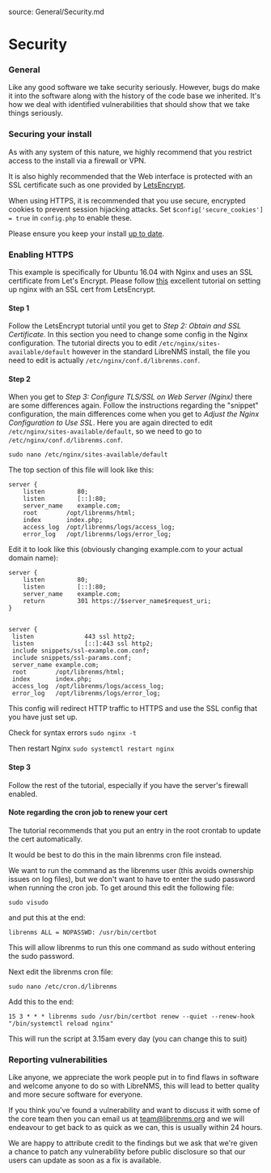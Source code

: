 source: General/Security.md
# Security

### General
Like any good software we take security seriously. However, bugs do make it into the software 
along with the history of the code base we inherited. It's how we deal with identified vulnerabilities 
that should show that we take things seriously. 

### Securing your install
As with any system of this nature, we highly recommend that you restrict access to the install via 
a firewall or VPN.

It is also highly recommended that the Web interface is protected with an SSL certificate such as one 
provided by [LetsEncrypt](http://www.letsencrypt.org).

When using HTTPS, it is recommended that you use secure, encrypted cookies to prevent session
hijacking attacks. Set ``$config['secure_cookies'] = true`` in ``config.php`` to enable these.

Please ensure you keep your install [up to date](Updating.md).

### Enabling HTTPS
This example is specifically for Ubuntu 16.04 with Nginx and uses an SSL certificate from Let's Encrypt.
Please follow [this](https://www.digitalocean.com/community/tutorials/how-to-secure-nginx-with-let-s-encrypt-on-ubuntu-16-04) excellent tutorial on setting up nginx with an SSL cert from LetsEncrypt.

#### Step 1
Follow the LetsEncrypt tutorial until you get to *Step 2: Obtain and SSL Certificate.* 
In this section you need to change some config in the Nginx configuration. The tutorial directs you to edit `/etc/nginx/sites-available/default` however in the standard LibreNMS install, the file you need to edit is actually `/etc/nginx/conf.d/librenms.conf`.

#### Step 2
When you get to *Step 3: Configure TLS/SSL on Web Server (Nginx)* there are some differences again. 
Follow the instructions regarding the "snippet" configuration, the main differences come when you get to *Adjust the Nginx Configuration to Use SSL*.
Here you are again directed to edit `/etc/nginx/sites-available/default`, so we need to go to `/etc/nginx/conf.d/librenms.conf`.

`sudo nano /etc/nginx/sites-available/default`

The top section of this file will look like this:
```
server {
    listen         80;
    listen         [::]:80;
    server_name    example.com;
    root        /opt/librenms/html;
    index       index.php;
    access_log  /opt/librenms/logs/access_log;
    error_log   /opt/librenms/logs/error_log;
```
Edit it to look like this (obviously changing example.com to your actual domain name):
```
server {
    listen         80;
    listen         [::]:80;
    server_name    example.com;
    return         301 https://$server_name$request_uri;
}


server {
 listen              443 ssl http2;
 listen              [::]:443 ssl http2;
 include snippets/ssl-example.com.conf;
 include snippets/ssl-params.conf;
 server_name example.com;
 root        /opt/librenms/html;
 index       index.php;
 access_log  /opt/librenms/logs/access_log;
 error_log   /opt/librenms/logs/error_log;
```
This config will redirect HTTP traffic to HTTPS and use the SSL config that you have just set up.

Check for syntax errors
`sudo nginx -t`

Then restart Nginx
`sudo systemctl restart nginx`

#### Step 3
Follow the rest of the tutorial, especially if you have the server's firewall enabled.

#### Note regarding the cron job to renew your cert
The tutorial recommends that you put an entry in the root crontab to update the cert automatically.

It would be best to do this in the main librenms cron file instead.

We want to run the command as the librenms user (this avoids ownership issues on log files), but we don't want to have to enter the sudo password when running the cron job.
To get around this edit the following file:

`sudo visudo`

and put this at the end:

`librenms ALL = NOPASSWD: /usr/bin/certbot`

This will allow librenms to run this one command as sudo without entering the sudo password.

Next edit the librenms cron file:

`sudo nano /etc/cron.d/librenms`

Add this to the end:

`15 3 * * * librenms sudo /usr/bin/certbot renew --quiet --renew-hook "/bin/systemctl reload nginx"`

This will run the script at 3.15am every day (you can change this to suit)

### Reporting vulnerabilities
Like anyone, we appreciate the work people put in to find flaws in software and welcome anyone 
to do so with LibreNMS, this will lead to better quality and more secure software for everyone.

If you think you've found a vulnerability and want to discuss it with some of the core team then 
you can email us at [team@librenms.org](team@librenms.org) and we will endeavour to get back to 
as quick as we can, this is usually within 24 hours.

We are happy to attribute credit to the findings but we ask that we're given a chance to patch 
any vulnerability before public disclosure so that our users can update as soon as a fix is 
available.
